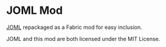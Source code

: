 # JOML Mod

[JOML](https://github.com/JOML-CI/JOML) repackaged as a Fabric mod for easy inclusion. 

JOML and this mod are both licensed under the MIT License.
